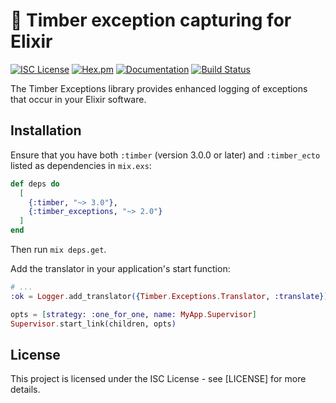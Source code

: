# 🌲 Timber exception capturing for Elixir

[![ISC License](https://img.shields.io/badge/license-ISC-ff69b4.svg)](LICENSE.md)
[![Hex.pm](https://img.shields.io/hexpm/v/timber-exceptions.svg?maxAge=18000=plastic)](https://hex.pm/packages/timber-exceptions)
[![Documentation](https://img.shields.io/badge/hexdocs-latest-blue.svg)](https://hexdocs.pm/timber-exceptions/index.html)
[![Build Status](https://travis-ci.org/timberio/timber-elixir-exceptions.svg?branch=master)](https://travis-ci.org/timberio/timber-elixir-exceptions)

The Timber Exceptions library provides enhanced logging of exceptions that occur
in your Elixir software.

## Installation

Ensure that you have both `:timber` (version 3.0.0 or later) and `:timber_ecto` listed
as dependencies in `mix.exs`:

```elixir
def deps do
  [
    {:timber, "~> 3.0"},
    {:timber_exceptions, "~> 2.0"}
  ]
end
```

Then run `mix deps.get`.

Add the translator in your application's start function:
```elixir
# ...
:ok = Logger.add_translator({Timber.Exceptions.Translator, :translate})

opts = [strategy: :one_for_one, name: MyApp.Supervisor]
Supervisor.start_link(children, opts)
```

## License

This project is licensed under the ISC License - see [LICENSE] for more details.
